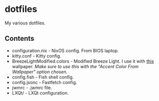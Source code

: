 # dotfiles
My various dotfiles.

## Contents
- configuration.nix - NixOS config. From BIOS laptop.
- kitty.conf - Kitty config.
- BreezeLightModified.colors - Modified Breeze Light. I use it with [this](https://wallhaven.cc/w/x6e3g3) wallpaper. *Make sure to use this with the "Accent Color From Wallpaper" option chosen.*
- config.fish - Fish shell config.
- config.jsonc - Fastfetch config.
- jwmrc - .jwmrc file.
- LXQt/ - LXQt configuration.
